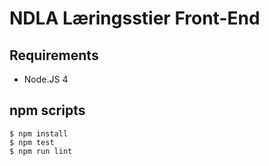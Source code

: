 # NDLA Læringsstier Front-End

## Requirements

- Node.JS 4

## npm scripts

```
$ npm install
$ npm test
$ npm run lint
```

